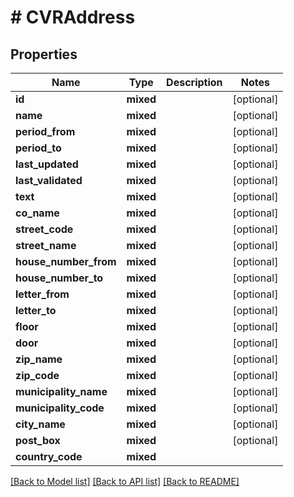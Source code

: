# # CVRAddress

## Properties

Name | Type | Description | Notes
------------ | ------------- | ------------- | -------------
**id** | **mixed** |  | [optional]
**name** | **mixed** |  | [optional]
**period_from** | **mixed** |  | [optional]
**period_to** | **mixed** |  | [optional]
**last_updated** | **mixed** |  | [optional]
**last_validated** | **mixed** |  | [optional]
**text** | **mixed** |  | [optional]
**co_name** | **mixed** |  | [optional]
**street_code** | **mixed** |  | [optional]
**street_name** | **mixed** |  | [optional]
**house_number_from** | **mixed** |  | [optional]
**house_number_to** | **mixed** |  | [optional]
**letter_from** | **mixed** |  | [optional]
**letter_to** | **mixed** |  | [optional]
**floor** | **mixed** |  | [optional]
**door** | **mixed** |  | [optional]
**zip_name** | **mixed** |  | [optional]
**zip_code** | **mixed** |  | [optional]
**municipality_name** | **mixed** |  | [optional]
**municipality_code** | **mixed** |  | [optional]
**city_name** | **mixed** |  | [optional]
**post_box** | **mixed** |  | [optional]
**country_code** | **mixed** |  |

[[Back to Model list]](../../README.md#models) [[Back to API list]](../../README.md#endpoints) [[Back to README]](../../README.md)
